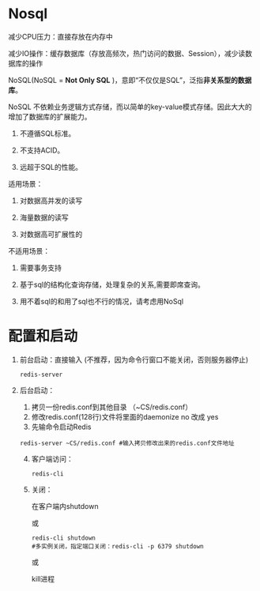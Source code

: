# Nosql

减少CPU压力：直接存放在内存中

减少IO操作：缓存数据库（存放高频次，热门访问的数据、Session），减少读数据库的操作



NoSQL(NoSQL = **Not Only SQL** )，意即“不仅仅是SQL”，泛指**非关系型的数据库**。 

NoSQL 不依赖业务逻辑方式存储，而以简单的key-value模式存储。因此大大的增加了数据库的扩展能力。

1. 不遵循SQL标准。

2. 不支持ACID。

3. 远超于SQL的性能。



适用场景：

1. 对数据高并发的读写

2. 海量数据的读写

3. 对数据高可扩展性的

不适用场景：

1. 需要事务支持

2. 基于sql的结构化查询存储，处理复杂的关系,需要即席查询。

3. 用不着sql的和用了sql也不行的情况，请考虑用NoSql







# 配置和启动

1. 前台启动：直接输入 (不推荐，因为命令行窗口不能关闭，否则服务器停止)

   ```shell
   redis-server
   ```

2. 后台启动：

   1. 拷贝一份redis.conf到其他目录 （~CS/redis.conf）
   2. 修改redis.conf(128行)文件将里面的daemonize no 改成 yes
   3. 先输命令启动Redis

   ```shell
   redis-server ~CS/redis.conf #输入拷贝修改出来的redis.conf文件地址
   ```

   4. 客户端访问：

      ```
      redis-cli
      ```

   5. 关闭：

      在客户端内shutdown 

      或

      ```shell
      redis-cli shutdown
      #多实例关闭，指定端口关闭：redis-cli -p 6379 shutdown
      ```

      或

      kill进程